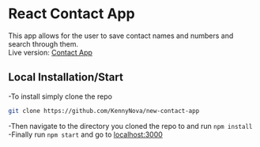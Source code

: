 # React Contact App

This app allows for the user to save contact names and numbers and search through them.\
Live version: [Contact App](https://new-contact-app.vercel.app/)

## Local Installation/Start

-To install simply clone the repo

```bash
git clone https://github.com/KennyNova/new-contact-app
```
-Then navigate to the directory you cloned the repo to and run ```npm install```\
-Finally run ```npm start``` and go to [localhost:3000](localhost:3000)